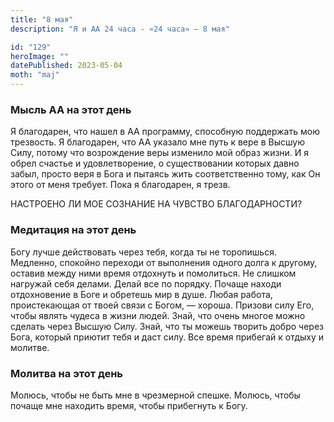 ```yaml
---
title: "8 мая"
description: "Я и АА 24 часа - «24 часа» — 8 мая"

id: "129"
heroImage: ""
datePublished: 2023-05-04
moth: "maj"
---
```


### Мысль АА на этот день

Я благодарен, что нашел в АА программу, способную поддержать мою трезвость. Я
благодарен, что АА указало мне путь к вере в Высшую Силу, потому что
возрождение веры изменило мой образ жизни. И я обрел счастье и удовлетворение,
о существовании которых давно забыл, просто веря в Бога и пытаясь жить
соответственно тому, как Он этого от меня требует. Пока я благодарен, я трезв.

НАСТРОЕНО ЛИ МОЕ СОЗНАНИЕ НА ЧУВСТВО БЛАГОДАРНОСТИ?

### Медитация на этот день

Богу лучше действовать через тебя, когда ты не торопишься. Медленно, спокойно
переходи от выполнения одного долга к другому, оставив между ними время
отдохнуть и помолиться. Не слишком нагружай себя делами. Делай все по порядку.
Почаще находи отдохновение в Боге и обретешь мир в душе. Любая работа,
проистекающая от твоей связи с Богом, — хороша. Призови силу Его, чтобы являть
чудеса в жизни людей. Знай, что очень многое можно сделать через Высшую Силу.
Знай, что ты можешь творить добро через Бога, который приютит тебя и даст
силу. Все время прибегай к отдыху и молитве.

### Молитва на этот день

Молюсь, чтобы не быть мне в чрезмерной спешке. Молюсь, чтобы почаще мне
находить время, чтобы прибегнуть к Богу.
